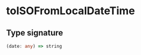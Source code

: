 # toISOFromLocalDateTime

## Type signature

<!-- prettier-ignore-start -->
```typescript
(date: any) => string
```
<!-- prettier-ignore-end -->
